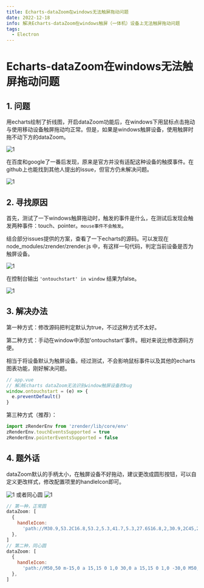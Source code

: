 ```yaml
---
title: Echarts-dataZoom在windows无法触屏拖动问题
date: 2022-12-18
info: 解决Echarts-dataZoom在windows触屏（一体机）设备上无法触屏拖动问题
tags:
  - Electron
---
```


# Echarts-dataZoom在windows无法触屏拖动问题

## 1. 问题

用echarts绘制了折线图，开启dataZoom功能后，在windows下用鼠标点击拖动与使用移动设备触屏拖动均正常。但是，如果是windows触屏设备，使用触屏时拖不动下方的dataZoom。

![1](https://gitee.com/dai-guanhua/pic-go/raw/master/img/2022/echarts-touch/echarts-touch1.png)

在百度和google了一番后发现，原来是官方并没有适配这种设备的触摸事件。在github上也能找到其他人提出的issue，但官方仍未解决问题。

![1](https://gitee.com/dai-guanhua/pic-go/raw/master/img/2022/echarts-touch/echarts-touch2.png)

## 2. 寻找原因

首先，测试了一下windows触屏拖动时，触发的事件是什么，在测试后发现会触发两种事件：touch、pointer。`mouse事件不会触发`。

结合部分issues提供的方案，查看了一下echarts的源码。可以发现在 node_modules/zrender/zrender.js 中，有这样一句代码，判定当前设备是否为触屏设备。

![1](https://gitee.com/dai-guanhua/pic-go/raw/master/img/2022/echarts-touch/echarts-touch3.png)

在控制台输出 `'ontouchstart' in window` 结果为false。

![1](https://gitee.com/dai-guanhua/pic-go/raw/master/img/2022/echarts-touch/echarts-touch4.png)

## 3. 解决办法

第一种方式：修改源码把判定默认为true，不过这种方式不太好。

第二种方式：手动在window中添加'ontouchstart'事件。相对来说比修改源码方便。

相当于将设备默认为触屏设备。经过测试，不会影响鼠标事件以及其他的echarts图表功能，刚好解决问题。

```js
// app.vue
// 解决Echarts dataZoom无法识别window触屏设备的bug
window.ontouchstart = (e) => {
  e.preventDefault()
}
```

第三种方式（推荐）：

```js
import zRenderEnv from 'zrender/lib/core/env'
zRenderEnv.touchEventsSupported = true
zRenderEnv.pointerEventsSupported = false
```

## 4. 题外话

dataZoom默认的手柄太小，在触屏设备不好拖动，建议更改成圆形按钮，可以自定义更改样式，修改配置项里的handleIcon即可。

![1](https://gitee.com/dai-guanhua/pic-go/raw/master/img/2022/echarts-touch/echarts-touch5.png)
或者同心圆
![1](https://gitee.com/dai-guanhua/pic-go/raw/master/img/2022/echarts-touch/echarts-touch6.png)

```js
// 第一种，正常圆
dataZoom: [
  {
    handleIcon:
      'path://M30.9,53.2C16.8,53.2,5.3,41.7,5.3,27.6S16.8,2,30.9,2C45,2,56.4,13.5,56.4,27.6S45,53.2,30.9,53.2z M30.9,3.5M36.9,35.8h-1.3z M27.8,35.8 h-1.3H27L27.8,35.8L27.8,35.8z',
  },
]
// 第二种，同心圆
dataZoom: [
  {
    handleIcon:
      'path://M50,50 m-15,0 a 15,15 0 1,0 30,0 a 15,15 0 1,0 -30,0 M50,50 m-7.5,0 a 7.5,7.5 0 1,0 15,0 a 7.5,7.5 0 1,0 -15,0',
  },
]
```
